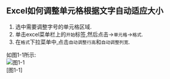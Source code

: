 Excel如何调整单元格根据文字自动适应大小
---

1. 选中需要调整字号的单元格区域.   
2. 单击excel菜单栏上的`开始`标签,然后点击->`单元格`->`格式`.   
3. 在`格式`下拉菜单中,点击`自动调整行高`和`自动调整列宽`.   

如图1-1所示:   
![图1-1](../../img/excel/basic/1-1.png)   
[图1-1]

